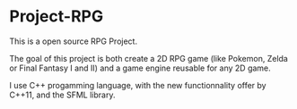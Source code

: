 # Project-RPG

This is a open source RPG Project.

The goal of this project is both create a 2D RPG game (like Pokemon, Zelda or Final Fantasy I and II) and a game engine reusable for any 2D game.

I use C++ progamming language, with the new functionnality offer by C++11, and the SFML library.
